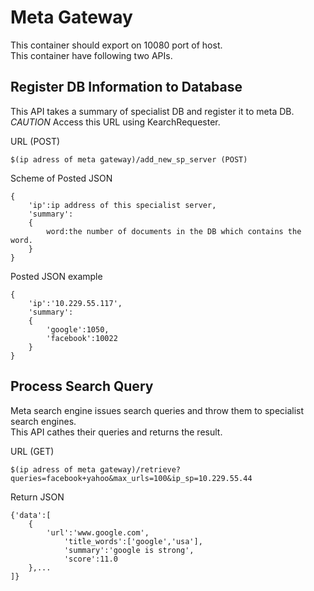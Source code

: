 # Meta Gateway
This container should export on 10080 port of host.  
This container have following two APIs.
## Register DB Information to Database
This API takes a summary of specialist DB and register it to meta DB.
*CAUTION* Access this URL using KearchRequester.  

URL (POST)
```
$(ip adress of meta gateway)/add_new_sp_server (POST)
```
Scheme of Posted JSON
```
{
    'ip':ip address of this specialist server,
    'summary':
    {
        word:the number of documents in the DB which contains the word.
    }
}
```
Posted JSON example
```
{
    'ip':'10.229.55.117',
    'summary':
    {
        'google':1050,
        'facebook':10022
    }
}
```
## Process Search Query
Meta search engine issues search queries and throw them to specialist search engines.  
This API cathes their queries and returns the result.  

URL (GET)
```
$(ip adress of meta gateway)/retrieve?queries=facebook+yahoo&max_urls=100&ip_sp=10.229.55.44
```
Return JSON
```
{'data':[
    {
        'url':'www.google.com',
            'title_words':['google','usa'],
            'summary':'google is strong',
            'score':11.0
    },...
]}
```
